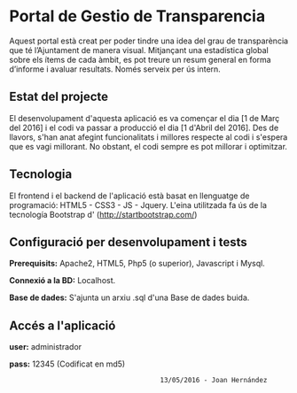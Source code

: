 # Portal de Gestio de Transparencia
Aquest portal està creat per poder tindre una idea del grau de transparència que té l’Ajuntament de manera visual. Mitjançant una estadística global sobre els ítems de cada àmbit, es pot treure un resum general en forma d’informe i avaluar resultats. Només serveix per ús intern.

## Estat del projecte

El desenvolupament d'aquesta aplicació es va començar el dia [1 de Març del 2016] i el codi va passar a producció el dia [1 d'Abril del 2016]. Des de llavors, s'han anat afegint funcionalitats i millores respecte al codi i s'espera que es vagi millorant. No obstant, el codi sempre es pot millorar i optimitzar.

## Tecnologia

El frontend i el backend de l'aplicació està basat en llenguatge de programació: HTML5 - CSS3 - JS - Jquery. L'eina utilitzada fa ús de la tecnología Bootstrap d' (http://startbootstrap.com/)

## Configuració per desenvolupament i tests

**Prerequisits:** Apache2, HTML5, Php5 (o superior), Javascript i Mysql.

**Connexió a la BD:** Localhost.

**Base de dades:** S'ajunta un arxiu .sql d'una Base de dades buida.

## Accés a l'aplicació

**user:** administrador

 **pass:** 12345 (Codificat en md5)




                                          13/05/2016 - Joan Hernández

